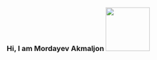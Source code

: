 ### Hi, I am Mordayev Akmaljon <img src="https://media3.giphy.com/media/PUE7NHFFQ0j6rkFZgV/giphy.gif?cid=ecf05e47k5td2zl0qenri5oznlqkhuesr0w9d06ff3licole&ep=v1_stickers_search&rid=giphy.gif&ct=s" width=100px>


<!--
**akmaljonmordayev/akmaljonmordayev** is a ✨ _special_ ✨ repository because its `README.md` (this file) appears on your GitHub profile.

Here are some ideas to get you started:

- 🔭 I’m currently working on ...
- 🌱 I’m currently learning ...
- 👯 I’m looking to collaborate on ...
- 🤔 I’m looking for help with ...
- 💬 Ask me about ...
- 📫 How to reach me: ...
- 😄 Pronouns: ...
- ⚡ Fun fact: ...
-->
